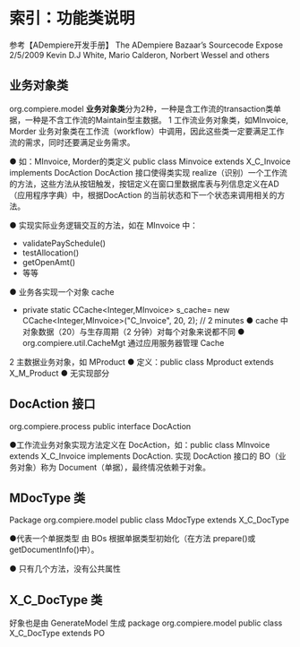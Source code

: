 索引：功能类说明
===

参考【ADempiere开发手册】
The ADempiere Bazaar’s Sourcecode Expose
2/5/2009
Kevin D.J White, Mario Calderon, Norbert Wessel and others

业务对象类
---

org.compiere.model
**业务对象类**分为2种，一种是含工作流的transaction类单据，一种是不含工作流的Maintain型主数据。
1 工作流业务对象类，如MInvoice, Morder
业务对象类在工作流（workflow）中调用，因此这些类一定要满足工作流的需求，同时还要满足业务需求。

● 如：MInvoice, Morder的类定义
public class Minvoice extends X_C_Invoice implements DocAction
DocAction 接口使得类实现 realize（识别）一个工作流的方法，这些方法从按钮触发，按钮定义在窗口里数据库表与列信息定义在AD（应用程序字典）中，根据DocAction 的当前状态和下一个状态来调用相关的方法。

● 实现实际业务逻辑交互的方法，如在 MInvoice 中：
- validatePaySchedule()
- testAllocation()
- getOpenAmt()
- 等等

● 业务各实现一个对象 cache
- private static CCache<Integer,MInvoice> s_cache= new CCache<Integer,MInvoice>("C_Invoice", 20, 2); // 2 minutes
● cache 中对象数据（20）与生存周期（2 分钟）对每个对象来说都不同
● org.compiere.util.CacheMgt 通过应用服务器管理 Cache

2 主数据业务对象，如 MProduct 
● 定义：public class Mproduct extends X_M_Product
● 无实现部分

DocAction 接口
---

org.compiere.process
public interface DocAction

●工作流业务对象实现方法定义在 DocAction，如：public class MInvoice extends X_C_Invoice implements DocAction. 实现 DocAction 接口的 BO（业务对象）称为 Document（单据），最终情况依赖于对象。

MDocType 类
---

Package org.compiere.model
public class MdocType extends X_C_DocType

●代表一个单据类型
由 BOs 根据单据类型初始化（在方法 prepare()或 getDocumentInfo()中）。

● 只有几个方法，没有公共属性

X_C_DocType 类
---

好象也是由 GenerateModel 生成
package org.compiere.model
public class X_C_DocType extends PO

